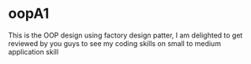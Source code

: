 # oopA1
This is the OOP design using factory design patter, I am delighted to get reviewed by you guys to see my coding skills
on small to medium application skill
